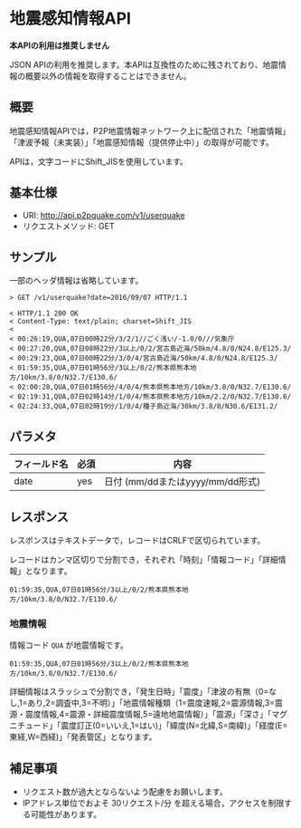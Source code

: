 # 地震感知情報API

**本APIの利用は推奨しません**

JSON APIの利用を推奨します。本APIは互換性のために残されており、地震情報の概要以外の情報を取得することはできません。

## 概要

地震感知情報APIでは，P2P地震情報ネットワーク上に配信された「地震情報」「津波予報（未実装）」「地震感知情報（提供停止中）」の取得が可能です。

APIは，文字コードにShift_JISを使用しています。

## 基本仕様

- URI: http://api.p2pquake.com/v1/userquake
- リクエストメソッド: GET

## サンプル

一部のヘッダ情報は省略しています。

```
> GET /v1/userquake?date=2016/09/07 HTTP/1.1

< HTTP/1.1 200 OK
< Content-Type: text/plain; charset=Shift_JIS
<
< 00:26:19,QUA,07日00時22分/3/2/1//ごく浅い/-1.0/0///気象庁
< 00:27:20,QUA,07日00時22分/3以上/0/2/宮古島近海/50km/4.8/0/N24.8/E125.3/
< 00:29:23,QUA,07日00時22分/3/0/4/宮古島近海/50km/4.8/0/N24.8/E125.3/
< 01:59:35,QUA,07日01時56分/3以上/0/2/熊本県熊本地方/10km/3.8/0/N32.7/E130.6/
< 02:00:28,QUA,07日01時56分/4/0/4/熊本県熊本地方/10km/3.8/0/N32.7/E130.6/
< 02:19:31,QUA,07日02時14分/1/0/4/熊本県熊本地方/10km/2.2/0/N32.7/E130.6/
< 02:24:33,QUA,07日02時19分/1/0/4/種子島近海/30km/3.8/0/N30.6/E131.2/
```

## パラメタ

フィールド名|必須|内容
--|--|--
date|yes|日付 (mm/ddまたはyyyy/mm/dd形式)

## レスポンス

レスポンスはテキストデータで，レコードはCRLFで区切られています。

レコードはカンマ区切りで分割でき，それぞれ「時刻」「情報コード」「詳細情報」となります。

```
01:59:35,QUA,07日01時56分/3以上/0/2/熊本県熊本地方/10km/3.8/0/N32.7/E130.6/
```

### 地震情報

情報コード `QUA` が地震情報です。

```
01:59:35,QUA,07日01時56分/3以上/0/2/熊本県熊本地方/10km/3.8/0/N32.7/E130.6/
```

詳細情報はスラッシュで分割でき，「発生日時」「震度」「津波の有無（0=なし,1=あり,2=調査中,3=不明）」「地震情報種類（1=震度速報,2=震源情報,3=震源・震度情報,4=震源・詳細震度情報,5=遠地地震情報）」「震源」「深さ」「マグニチュード」「震度訂正(0=いいえ,1=はい)」「緯度(N=北緯,S=南緯)」「経度(E=東経,W=西経)」「発表管区」となります。

## 補足事項

- リクエスト数が過大とならないよう配慮をお願いします。
- IPアドレス単位でおよそ 30リクエスト/分 を超える場合，アクセスを制限する可能性があります。